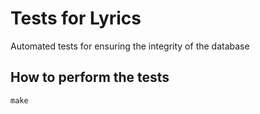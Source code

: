 # Tests for Lyrics

Automated tests for ensuring the integrity of the database


## How to perform the tests

    make
